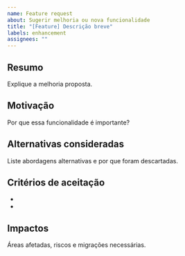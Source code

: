```yaml
---
name: Feature request
about: Sugerir melhoria ou nova funcionalidade
title: "[Feature] Descrição breve"
labels: enhancement
assignees: ""
---
```


## Resumo
Explique a melhoria proposta.

## Motivação
Por que essa funcionalidade é importante?

## Alternativas consideradas
Liste abordagens alternativas e por que foram descartadas.

## Critérios de aceitação
- 
- 

## Impactos
Áreas afetadas, riscos e migrações necessárias.